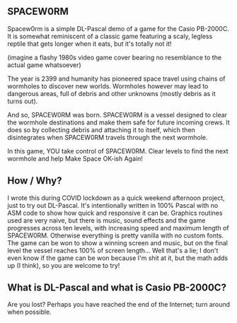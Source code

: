 ## SPACEW0RM

Spacew0rm is a simple DL-Pascal demo of a game for the Casio PB-2000C. It is somewhat reminiscent of a classic game featuring a scaly, legless reptile that gets longer when it eats, but it's totally not it!

(imagine a flashy 1980s video game cover bearing no resemblance to the actual game whatsoever)

The year is 2399 and humanity has pioneered space travel using chains of wormholes to discover new worlds. Wormholes however may lead to dangerous areas, full of debris and other unknowns (mostly debris as it turns out).

And so, SPACEW0RM was born. SPACEW0RM is a vessel designed to clear the wormhole destinations and make them safe for future incoming crews. It does so by collecting debris and attaching it to itself, which then disintegrates when SPACEW0RM travels through the next wormhole.

In this game, YOU take control of SPACEW0RM. Clear levels to find the next wormhole and help Make Space OK-ish Again!

## How / Why?

I wrote this during COVID lockdown as a quick weekend afternoon project, just to try out DL-Pascal. It's intentionally written in 100% Pascal with no ASM code to show how quick and responsive it can be. Graphics routines used are very naive, but there is music, sound effects and the game progresses across ten levels, with increasing speed and maximum length of SPACEW0RM. Otherwise everything is pretty vanilla with no custom fonts. The game can be won to show a winning screen and music, but on the final level the vessel reaches 100% of screen length... Well that's a lie; I don't even know if the game can be won because I'm shit at it, but the math adds up (I think), so you are welcome to try!

## What is DL-Pascal and what is Casio PB-2000C?

Are you lost? Perhaps you have reached the end of the Internet; turn around when possible.
